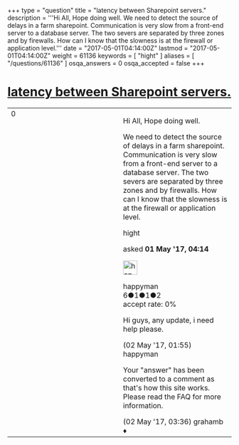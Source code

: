 +++
type = "question"
title = "latency between Sharepoint servers."
description = '''Hi All, Hope doing well. We need to detect the source of delays in a farm sharepoint. Communication is very slow from a front-end server to a database server. The two severs are separated by three zones and by firewalls. How can I know that the slowness is at the firewall or application level.'''
date = "2017-05-01T04:14:00Z"
lastmod = "2017-05-01T04:14:00Z"
weight = 61136
keywords = [ "hight" ]
aliases = [ "/questions/61136" ]
osqa_answers = 0
osqa_accepted = false
+++

<div class="headNormal">

# [latency between Sharepoint servers.](/questions/61136/latency-between-sharepoint-servers)

</div>

<div id="main-body">

<div id="askform">

<table id="question-table" style="width:100%;"><colgroup><col style="width: 50%" /><col style="width: 50%" /></colgroup><tbody><tr class="odd"><td style="width: 30px; vertical-align: top"><div class="vote-buttons"><div id="post-61136-score" class="post-score" title="current number of votes">0</div><div id="favorite-count" class="favorite-count"></div></div></td><td><div id="item-right"><div class="question-body"><p>Hi All, Hope doing well.</p><p>We need to detect the source of delays in a farm sharepoint. Communication is very slow from a front-end server to a database server. The two severs are separated by three zones and by firewalls. How can I know that the slowness is at the firewall or application level.</p></div><div id="question-tags" class="tags-container tags">hight</div><div id="question-controls" class="post-controls"></div><div class="post-update-info-container"><div class="post-update-info post-update-info-user"><p>asked <strong>01 May '17, 04:14</strong></p><img src="https://secure.gravatar.com/avatar/8ac552808f07d0ee0076a9b20a907953?s=32&amp;d=identicon&amp;r=g" class="gravatar" width="32" height="32" alt="happyman&#39;s gravatar image" /><p>happyman<br />
<span class="score" title="6 reputation points">6</span><span title="1 badges"><span class="badge1">●</span><span class="badgecount">1</span></span><span title="1 badges"><span class="silver">●</span><span class="badgecount">1</span></span><span title="2 badges"><span class="bronze">●</span><span class="badgecount">2</span></span><br />
<span class="accept_rate" title="Rate of the user&#39;s accepted answers">accept rate:</span> <span title="happyman has no accepted answers">0%</span></p></div></div><div id="comments-container-61136" class="comments-container"><span id="61152"></span><div id="comment-61152" class="comment"><div id="post-61152-score" class="comment-score"></div><div class="comment-text"><p>Hi guys, any update, i need help please.</p></div><div id="comment-61152-info" class="comment-info"><span class="comment-age">(02 May '17, 01:55)</span> happyman</div></div><span id="61154"></span><div id="comment-61154" class="comment"><div id="post-61154-score" class="comment-score"></div><div class="comment-text"><p>Your "answer" has been converted to a comment as that's how this site works. Please read the FAQ for more information.</p></div><div id="comment-61154-info" class="comment-info"><span class="comment-age">(02 May '17, 03:36)</span> grahamb ♦</div></div></div><div id="comment-tools-61136" class="comment-tools"></div><div class="clear"></div><div id="comment-61136-form-container" class="comment-form-container"></div><div class="clear"></div></div></td></tr></tbody></table>

</div>

</div>

